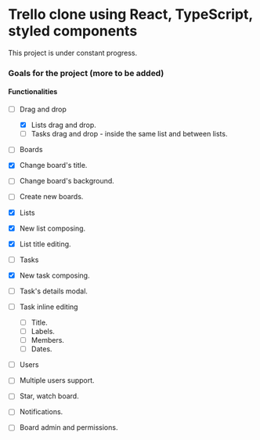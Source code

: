 # Trello clone using React, TypeScript, styled components

This project is under constant progress.
<!-- Feel free to fork and submit a PR. -->


### Goals for the project (more to be added)

#### Functionalities

- [ ] Drag and drop
  - [X] Lists drag and drop.
  - [ ] Tasks drag and drop - inside the same list and between lists.

- [ ] Boards
 - [X] Change board's title.
 - [ ] Change board's background.
 - [ ] Create new boards.

- [X] Lists
 - [X] New list composing.
 - [X] List title editing.

- [ ] Tasks
 - [X] New task composing.
 - [ ] Task's details modal.
 - [ ] Task inline editing
   - [ ] Title.
   - [ ] Labels.
   - [ ] Members.
   - [ ] Dates.

- [ ] Users
 - [ ] Multiple users support.
 - [ ] Star, watch board.
 - [ ] Notifications.
 - [ ] Board admin and permissions.

